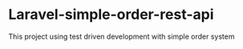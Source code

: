 # Laravel-simple-order-rest-api
This project using test driven development with simple order system 

